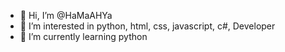 - 👋 Hi, I’m @HaMaAHYa
- 👀 I’m interested in python, html, css, javascript, c#, Developer
- 🌱 I’m currently learning python

<!---
HaMaAHYa/HaMaAHYa is a ✨ special ✨ repository because its `README.md` (this file) appears on your GitHub profile.
You can click the Preview link to take a look at your changes.
--->
